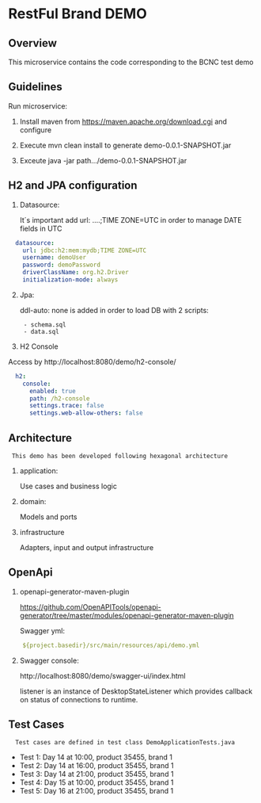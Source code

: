 # RestFul Brand DEMO 

## Overview
This microservice contains the code corresponding to the BCNC test demo

## Guidelines
Run microservice:

1. Install maven from https://maven.apache.org/download.cgi and configure

2. Execute mvn clean install to generate demo-0.0.1-SNAPSHOT.jar

3. Exceute java -jar path.../demo-0.0.1-SNAPSHOT.jar

## H2 and JPA configuration

1. Datasource:
   
    It´s important add  url: ....;TIME ZONE=UTC in order to manage DATE fields in UTC
```yml
  datasource:
    url: jdbc:h2:mem:mydb;TIME ZONE=UTC
    username: demoUser
    password: demoPassword
    driverClassName: org.h2.Driver
    initialization-mode: always
```
2. Jpa:
   
    ddl-auto: none is added in order to load DB with 2 scripts:
   
        - schema.sql
        - data.sql

3. H2 Console    

Access by http://localhost:8080/demo/h2-console/

```yml
  h2:
    console:
      enabled: true
      path: /h2-console
      settings.trace: false
      settings.web-allow-others: false
```

## Architecture
     This demo has been developed following hexagonal architecture
1. application:
    
    Use cases and business logic

2. domain:

    Models and ports

3. infrastructure
    
    Adapters, input and output infrastructure

## OpenApi 

1. openapi-generator-maven-plugin

   https://github.com/OpenAPITools/openapi-generator/tree/master/modules/openapi-generator-maven-plugin
   

   Swagger yml:
```yml
	${project.basedir}/src/main/resources/api/demo.yml
```
2. Swagger console:

   http://localhost:8080/demo/swagger-ui/index.html

   listener is an instance of DesktopStateListener which provides callback on status of connections to runtime.

## Test Cases
      Test cases are defined in test class DemoApplicationTests.java
- Test 1: Day 14 at 10:00, product 35455, brand 1 
- Test 2: Day 14 at 16:00, product 35455, brand 1 
- Test 3: Day 14 at 21:00, product 35455, brand 1 
- Test 4: Day 15 at 10:00, product 35455, brand 1 
- Test 5: Day 16 at 21:00, product 35455, brand 1      
   

